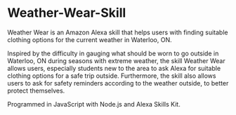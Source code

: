 # Weather-Wear-Skill
Weather Wear is an Amazon Alexa skill that helps users with finding suitable clothing options for the current weather in Waterloo, ON. 

Inspired by the difficulty in gauging what should be worn to go outside in Waterloo, ON during seasons with extreme weather, the skill Weather Wear allows users, especially students new to the area to ask Alexa for suitable clothing options for a safe trip outside. Furthermore, the skill also allows users to ask for safety reminders according to the weather outside, to better protect themselves.

Programmed in JavaScript with Node.js and Alexa Skills Kit.
